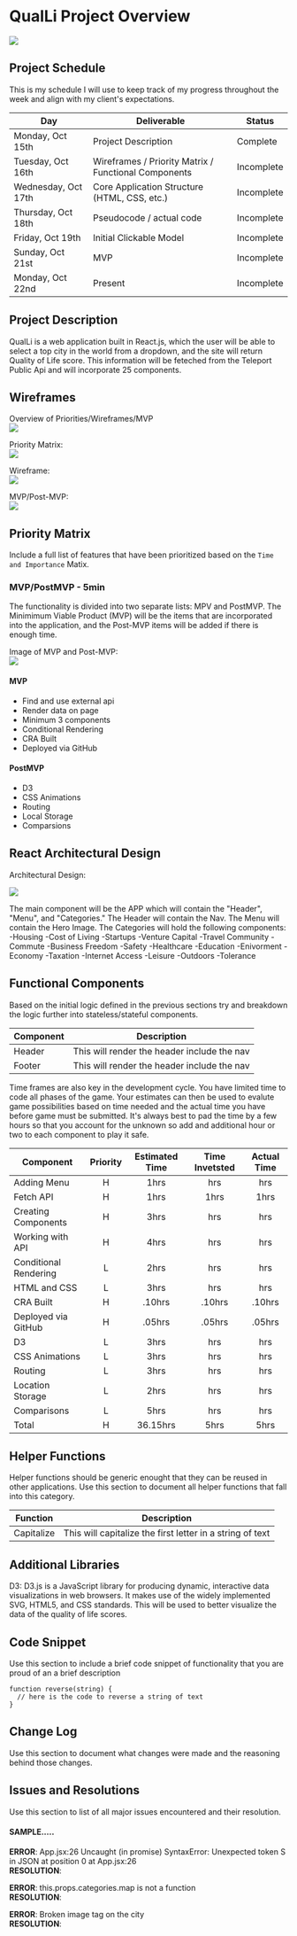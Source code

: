 # QualLi Project Overview
![](https://i.imgur.com/yxCvhFE.png)

## Project Schedule

This is my schedule I will use to keep track of my progress throughout the week and align with my client's expectations.  


|  Day | Deliverable | Status
|---|---| ---|
|Monday, Oct 15th| Project Description | Complete 
|Tuesday, Oct 16th| Wireframes / Priority Matrix / Functional Components | Incomplete
|Wednesday, Oct 17th| Core Application Structure (HTML, CSS, etc.) | Incomplete
|Thursday, Oct 18th| Pseudocode / actual code | Incomplete
|Friday, Oct 19th| Initial Clickable Model  | Incomplete
|Sunday, Oct 21st| MVP | Incomplete
|Monday, Oct 22nd| Present | Incomplete


## Project Description

QualLi is a web application built in React.js, which the user will be able to select a top city in the world from a dropdown, and the site will return Quality of Life score. This information will be feteched from the Teleport Public Api and will incorporate 25 components. 

## Wireframes

Overview of Priorities/Wireframes/MVP 
</br> 
![](https://i.imgur.com/Z0mZGkM.jpg)

Priority Matrix: 
</br> 
![](https://i.imgur.com/I4T0SX6.jpg)

Wireframe: 
</br> 
![](https://i.imgur.com/YArAgKB.jpg)

MVP/Post-MVP: 
</br> 
![](https://i.imgur.com/aMivvqN.jpg)


## Priority Matrix

Include a full list of features that have been prioritized based on the `Time and Importance` Matix.  

### MVP/PostMVP - 5min

The functionality is divided into two separate lists: MPV and PostMVP.  The Minimimum Viable Product (MVP) will be the items that are incorporated into the application, and the Post-MVP items will be added if there is enough time.

Image of MVP and Post-MVP:
</br> 
![](https://i.imgur.com/aMivvqN.jpg)

#### MVP 

- Find and use external api 
- Render data on page 
- Minimum 3 components
- Conditional Rendering
- CRA Built
- Deployed via GitHub

#### PostMVP 

- D3
- CSS Animations
- Routing
- Local Storage
- Comparsions

## React Architectural Design

Architectural Design:
</br> 

![](https://i.imgur.com/0Xkwjvy.jpg)

The main component will be the APP which will contain the "Header", "Menu", and "Categories." The Header will contain the Nav. The Menu will contain the Hero Image. The Categories will hold the following components: 
 -Housing
 -Cost of Living
 -Startups
 -Venture Capital
 -Travel Community
 -Commute
 -Business Freedom
 -Safety
 -Healthcare
 -Education
 -Enivorment 
 -Economy
 -Taxation
 -Internet Access
 -Leisure
 -Outdoors
 -Tolerance

## Functional Components

Based on the initial logic defined in the previous sections try and breakdown the logic further into stateless/stateful components. 

| Component | Description | 
| --- | :---: |  
| Header | This will render the header include the nav | 
| Footer | This will render the header include the nav | 


Time frames are also key in the development cycle.  You have limited time to code all phases of the game.  Your estimates can then be used to evalute game possibilities based on time needed and the actual time you have before game must be submitted. It's always best to pad the time by a few hours so that you account for the unknown so add and additional hour or two to each component to play it safe.

| Component | Priority | Estimated Time | Time Invetsted | Actual Time |
| --- | :---: |  :---: | :---: | :---: |
| Adding Menu| H | 1hrs| hrs | hrs |
| Fetch API| H | 1hrs| 1hrs | 1hrs |
| Creating Components| H | 3hrs| hrs | hrs |
| Working with API | H | 4hrs| hrs | hrs |
| Conditional Rendering| L | 2hrs| hrs | hrs |
| HTML and CSS| L | 3hrs| hrs | hrs |
| CRA Built| H | .10hrs| .10hrs | .10hrs |
| Deployed via GitHub| H | .05hrs| .05hrs | .05hrs |
| D3| L | 3hrs| hrs | hrs |
| CSS Animations| L | 3hrs| hrs | hrs |
| Routing| L | 3hrs| hrs | hrs |
| Location Storage| L | 2hrs| hrs | hrs |
| Comparisons| L | 5hrs| hrs | hrs |
| Total | H | 36.15hrs| 5hrs | 5hrs |

## Helper Functions
Helper functions should be generic enought that they can be reused in other applications. Use this section to document all helper functions that fall into this category.

| Function | Description | 
| --- | :---: |  
| Capitalize | This will capitalize the first letter in a string of text | 

## Additional Libraries
D3: D3.js is a JavaScript library for producing dynamic, interactive data visualizations in web browsers. It makes use of the widely implemented SVG, HTML5, and CSS standards. This will be used to better visualize the data of the quality of life scores. 

## Code Snippet

Use this section to include a brief code snippet of functionality that you are proud of an a brief description  

```
function reverse(string) {
  // here is the code to reverse a string of text
}
```

## Change Log
 Use this section to document what changes were made and the reasoning behind those changes.  

## Issues and Resolutions
 Use this section to list of all major issues encountered and their resolution.

#### SAMPLE.....
**ERROR**: App.jsx:26 Uncaught (in promise) SyntaxError: Unexpected token S in JSON at position 0
    at App.jsx:26                               
**RESOLUTION**: 


**ERROR**: this.props.categories.map is not a function                              
**RESOLUTION**: 

**ERROR**: Broken image tag on the city                              
**RESOLUTION**: 


